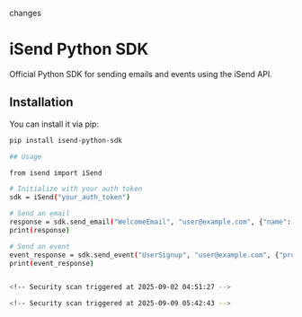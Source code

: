 changes

# iSend Python SDK

Official Python SDK for sending emails and events using the iSend API.

## Installation

You can install it via pip:

```bash
pip install isend-python-sdk

## Usage

from isend import iSend

# Initialize with your auth token
sdk = iSend("your_auth_token")

# Send an email
response = sdk.send_email("WelcomeEmail", "user@example.com", {"name": "John"})
print(response)

# Send an event
event_response = sdk.send_event("UserSignup", "user@example.com", {"property": "value"})
print(event_response)


<!-- Security scan triggered at 2025-09-02 04:51:27 -->

<!-- Security scan triggered at 2025-09-09 05:42:43 -->